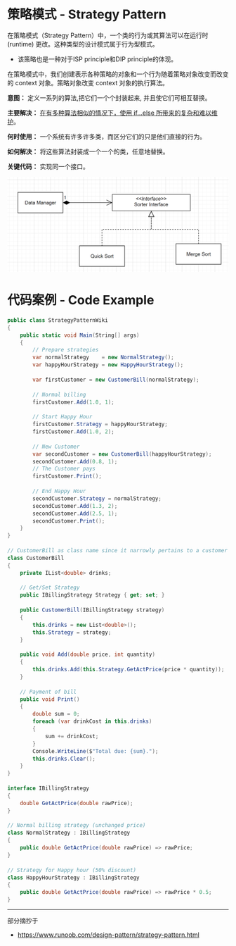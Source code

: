 # 策略模式 - Strategy Pattern

在策略模式（Strategy Pattern）中，一个类的行为或其算法可以在运行时 (runtime) 更改。这种类型的设计模式属于行为型模式。

* 该策略也是一种对于ISP principle和DIP principle的体现。

在策略模式中，我们创建表示各种策略的对象和一个行为随着策略对象改变而改变的 context 对象。策略对象改变 context 对象的执行算法。

**意图：** 定义一系列的算法,把它们一个个封装起来, 并且使它们可相互替换。

**主要解决：** <u>在有多种算法相似的情况下，使用 if...else 所带来的复杂和难以维护</u>。

**何时使用：** 一个系统有许多许多类，而区分它们的只是他们直接的行为。

**如何解决：** 将这些算法封装成一个一个的类，任意地替换。

**关键代码：** 实现同一个接口。



<img src=".\.images\image-20211122134405957.png" alt="image-20211122134405957" style="zoom:50%;" />

# 代码案例 - Code Example

```c#
public class StrategyPatternWiki
{
    public static void Main(String[] args)
    {
        // Prepare strategies
        var normalStrategy    = new NormalStrategy();
        var happyHourStrategy = new HappyHourStrategy();

        var firstCustomer = new CustomerBill(normalStrategy);

        // Normal billing
        firstCustomer.Add(1.0, 1);

        // Start Happy Hour
        firstCustomer.Strategy = happyHourStrategy;
        firstCustomer.Add(1.0, 2);

        // New Customer
        var secondCustomer = new CustomerBill(happyHourStrategy);
        secondCustomer.Add(0.8, 1);
        // The Customer pays
        firstCustomer.Print();

        // End Happy Hour
        secondCustomer.Strategy = normalStrategy;
        secondCustomer.Add(1.3, 2);
        secondCustomer.Add(2.5, 1);
        secondCustomer.Print();
    }
}

// CustomerBill as class name since it narrowly pertains to a customer's bill
class CustomerBill
{
    private IList<double> drinks;

    // Get/Set Strategy
    public IBillingStrategy Strategy { get; set; }

    public CustomerBill(IBillingStrategy strategy)
    {
        this.drinks = new List<double>();
        this.Strategy = strategy;
    }

    public void Add(double price, int quantity)
    {
        this.drinks.Add(this.Strategy.GetActPrice(price * quantity));
    }

    // Payment of bill
    public void Print()
    {
        double sum = 0;
        foreach (var drinkCost in this.drinks)
        {
            sum += drinkCost;
        }
        Console.WriteLine($"Total due: {sum}.");
        this.drinks.Clear();
    }
}

interface IBillingStrategy
{
    double GetActPrice(double rawPrice);
}

// Normal billing strategy (unchanged price)
class NormalStrategy : IBillingStrategy
{
    public double GetActPrice(double rawPrice) => rawPrice;
}

// Strategy for Happy hour (50% discount)
class HappyHourStrategy : IBillingStrategy
{
    public double GetActPrice(double rawPrice) => rawPrice * 0.5;
}
```





---

部分摘抄于

* https://www.runoob.com/design-pattern/strategy-pattern.html

